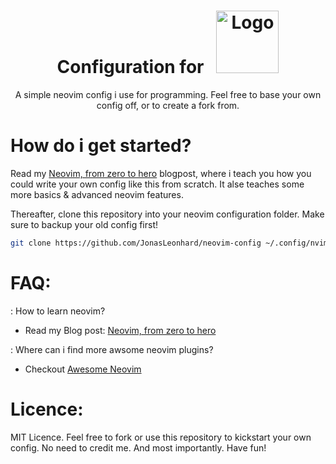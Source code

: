 <!-- panvimdoc-ignore-start -->

<h1 align="center">
    Configuration for &nbsp;
    <a href="https://neovim.io/">
        <img src="https://raw.githubusercontent.com/neovim/neovim.github.io/master/logos/neovim-logo-300x87.png" width="100" alt="Logo"/>
    </a>
</h1>

<p align="center">
A simple neovim config i use for programming.
Feel free to base your own config off, or to create a fork from.
</p>

# How do i get started?

Read my <a href="https://jonasleonhard.de/posts/neovim/" target="_blank">Neovim, from zero to hero</a> blogpost, where
i teach you how you could write your own config like this from scratch. It alse teaches some more basics & advanced neovim features.

Thereafter, clone this repository into your neovim configuration folder. Make sure to backup your old config first!

```bash
git clone https://github.com/JonasLeonhard/neovim-config ~/.config/nvim
```

# FAQ:

: How to learn neovim?
- Read my Blog post: <a href="https://jonasleonhard.de/posts/neovim/" target="_blank">Neovim, from zero to hero</a>

: Where can i find more awsome neovim plugins?
- Checkout <a href="https://github.com/rockerBOO/awesome-neovim/tree/main">Awesome Neovim</a>

# Licence:

MIT Licence. Feel free to fork or use this repository to kickstart your own config. No need to credit me. And most importantly. Have fun!
